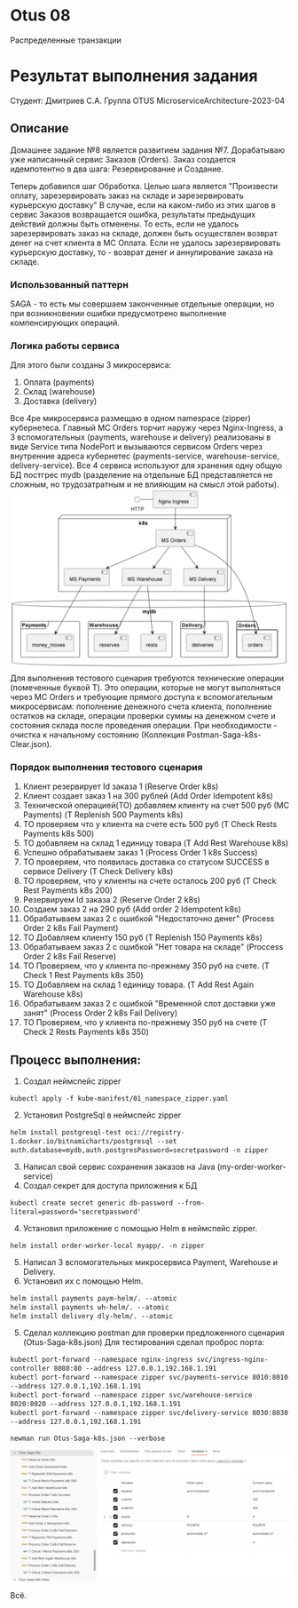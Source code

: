 # Otus 08
Распределенные транзакции
# Результат выполнения задания
Студент: Дмитриев С.А. Группа OTUS MicroserviceArchitecture-2023-04

## Описание
Домашнее задание №8 является развитием задания №7.
Дорабатываю уже написанный сервис Заказов (Orders).
Заказ создается идемпотентно в два шага: Резервирование и Создание.

Теперь добавился шаг Обработка.
Целью шага является "Произвести оплату, зарезервировать заказ на складе и зарезервировать курьерскую доставку"
В случае, если на каком-либо из этих шагов в сервис Заказов возвращается ошибка, результаты предыдущих действий  должны быть отменены.
То есть, если не удалось зарезервировать заказ на складе, должен быть осуществлен возврат денег на счет клиента в МС Оплата.
Если не удалось зарезервировать курьерскую доставку, то - возврат денег и аннулирование заказа на складе.
### Использованный паттерн
SAGA - то есть мы совершаем законченные отдельные операции, но при возникновении ошибки предусмотрено выполнение компенсирующих операций.

### Логика работы сервиса
Для этого были созданы 3 микросервиса:
1. Оплата (payments)
2. Склад (warehouse)
3. Доставка (delivery)

Все 4ре микросервиса размещаю в одном namespace (zipper) кубернетеса.
Главный МС Orders торчит наружу через Nginx-Ingress, а 3 вспомогательных (payments, warehouse и delivery) реализованы в виде Service типа NodePort и вызываются сервисом Orders через внутренние адреса кубернетес (payments-service, warehouse-service, delivery-service).
Все 4 сервиса используют для хранения одну общую БД постгрес mydb (разделение на отдельные БД представляется не сложным, но трудозатратным и не влияющим на смысл этой работы).
![Схема микросервисов](Orders-schema.png)
Для выполнения тестового сценария требуются технические операции (помеченные буквой T). Это операции, которые не могут выполняться через МС Orders и требующие прямого доступа к вспомогательным микросервисам: пополнение денежного счета клиента, пополнение остатков на складе, операции проверки суммы на денежном счете и состояния склада после проведения операции. При необходимости - очистка к начальному состоянию (Коллекция Postman-Saga-k8s-Clear.json). 

### Порядок выполнения тестового сценария
1. Клиент резервирует Id заказа 1 (Reserve Order k8s)
2. Клиент создает заказ 1 на 300 рублей (Add Order Idempotent k8s)
3. Технической операцией(ТО) добавляем клиенту на счет 500 руб (МС Payments) (T Replenish 500 Payments k8s)
4. ТО проверяем что у клиента на счете есть 500 руб (T Check Rests Payments k8s 500)
5. ТО добавляем на склад 1 единицу товара (T Add Rest Warehouse k8s)
6. Успешно обрабатываем заказ 1 (Process Order 1 k8s Success)
7. ТО проверяем, что появилась доставка со статусом SUCCESS в сервисе Delivery (T Check Delivery k8s)
8. ТО проверяем, что у клиенты на счете осталось 200 руб (T Check Rest Payments k8s 200)
9. Резервируем Id заказа 2 (Reserve Order 2 k8s)
10. Создаем заказ 2 на 290 руб (Add order 2 Idempotent k8s)
11. Обрабатываем заказ 2 с ошибкой "Недостаточно денег" (Process Order 2 k8s Fail Payment)
12. ТО Добавляем клиенту 150 руб (T Replenish 150 Payments k8s)
13. Обрабатываем заказ 2 с ошибкой "Нет товара на складе" (Proccess Order 2 k8s Fail Reserve)
14. ТО Проверяем, что у клиента по-прежнему 350 руб на счете. (T Check 1 Rest Payments k8s 350)
15. ТО Добавляем на склад 1 единицу товара. (T Add Rest Again Warehouse k8s)
16. Обрабатываем заказ 2 с ошибкой "Временной слот доставки уже занят" (Process Order 2 k8s Fail Delivery)
17. ТО Проверяем, что у клиента по-прежнему 350 руб на счете (T Check 2 Rests Payments k8s 350)

## Процесс выполнения:
1. Создал неймспейс zipper
```shell
kubectl apply -f kube-manifest/01_namespace_zipper.yaml
```
2. Установил PostgreSql в неймспейс zipper
```shell
helm install postgresql-test oci://registry-1.docker.io/bitnamicharts/postgresql --set auth.database=mydb,auth.postgresPassword=secretpassword -n zipper
```
3. Написал свой сервис сохранения заказов на Java (my-order-worker-service)
4. Создал секрет для доступа приложения к БД
```shell
kubectl create secret generic db-password --from-literal=password='secretpassword'
```
4. Установил приложение с помощью Helm в неймспейс zipper.
```shell
helm install order-worker-local myapp/. -n zipper
```
5. Написал 3 вспомогательных микросервиса Payment, Warehouse и Delivery.
6. Установил их с помощью Helm.
```shell
helm install payments paym-helm/. --atomic
helm install payments wh-helm/. --atomic
helm install delivery dly-helm/. --atomic
```
5. Сделал коллекцию postman для проверки предложенного сценария (Otus-Saga-k8s.json)
Для тестирования сделал проброс порта:
```shell
kubectl port-forward --namespace nginx-ingress svc/ingress-nginx-controller 8080:80 --address 127.0.0.1,192.168.1.191
kubectl port-forward --namespace zipper svc/payments-service 8010:8010 --address 127.0.0.1,192.168.1.191
kubectl port-forward --namespace zipper svc/warehouse-service 8020:8020 --address 127.0.0.1,192.168.1.191
kubectl port-forward --namespace zipper svc/delivery-service 8030:8030 --address 127.0.0.1,192.168.1.191
```
```shell
newman run Otus-Saga-k8s.json --verbose
```
![Коллекция postman](Postman-Saga.png)

Всё.
